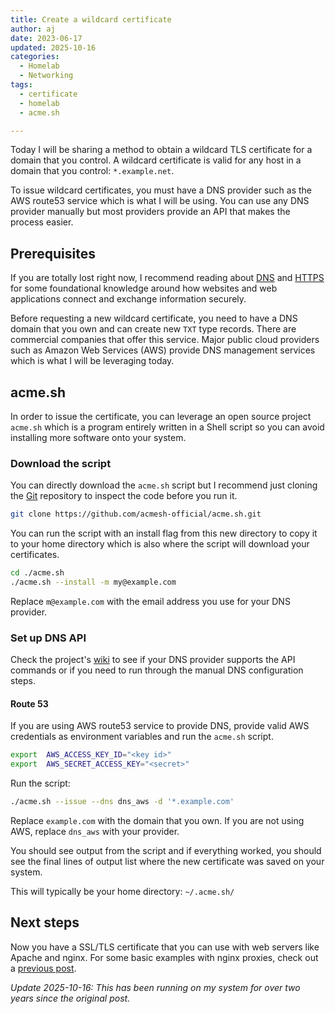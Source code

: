 ```yaml
---
title: Create a wildcard certificate
author: aj
date: 2023-06-17
updated: 2025-10-16
categories:
  - Homelab
  - Networking
tags:
  - certificate
  - homelab
  - acme.sh

---
```


Today I will be sharing a method to obtain a wildcard TLS certificate for a domain that you control. A wildcard certificate is valid for any host in a domain that you control: `*.example.net`.

To issue wildcard certificates, you must have a DNS provider such as the AWS route53 service which is what I will be using. You can use any DNS provider manually but most providers provide an API that makes the process easier.

## Prerequisites

If you are totally lost right now, I recommend reading about [DNS][1] and [HTTPS][2] for some foundational knowledge around how websites and web applications connect and exchange information securely.

Before requesting a new wildcard certificate, you need to have a DNS domain that you own and can create new `TXT` type records. There are commercial companies that offer this service. Major public cloud providers such as Amazon Web Services (AWS) provide DNS management services which is what I will be leveraging today.

## acme.sh

In order to issue the certificate, you can leverage an open source project `acme.sh` which is a program entirely written in a Shell script so you can avoid installing more software onto your system.

### Download the script

You can directly download the `acme.sh` script but I recommend just cloning the [Git][3] repository to inspect the code before you run it.

```sh
git clone https://github.com/acmesh-official/acme.sh.git
```

You can run the script with an install flag from this new directory to copy it to your home directory which is also where the script will download your certificates.

```sh
cd ./acme.sh
./acme.sh --install -m my@example.com
```

Replace `m@example.com` with the email address you use for your DNS provider.

### Set up DNS API

Check the project's [wiki][4] to see if your DNS provider supports the API commands or if you need to run through the manual DNS configuration steps.

#### Route 53

If you are using AWS route53 service to provide DNS, provide valid AWS credentials as environment variables and run the `acme.sh` script.

```sh
export  AWS_ACCESS_KEY_ID="<key id>"
export  AWS_SECRET_ACCESS_KEY="<secret>"
```

Run the script:

```bash
./acme.sh --issue --dns dns_aws -d '*.example.com'
```

Replace `example.com` with the domain that you own. If you are not using AWS, replace `dns_aws` with your provider.

You should see output from the script and if everything worked, you should see the final lines of output list where the new certificate was saved on your system. 

This will typically be your home directory: `~/.acme.sh/`

## Next steps

Now you have a SSL/TLS certificate that you can use with web servers like Apache and nginx. For some basic examples with nginx proxies, check out a [previous post][5].

_Update 2025-10-16: This has been running on my system for over two years since the original post._

 [1]: https://www.cloudflare.com/learning/dns/what-is-dns/
 [2]: https://www.cloudflare.com/learning/ssl/what-is-https/
 [3]: https://www.git-scm.com/book/en/v2/Getting-Started-What-is-Git%3F
 [4]: https://github.com/acmesh-official/acme.sh/wiki/dnsapi
 [5]: /posts/nginx/